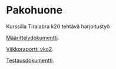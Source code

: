 # Pakohuone
Kurssilla Tiralabra k20 tehtävä harjoitustyö

[Määrittelydokumentti](https://github.com/Hipsterisiili/Pakohuone/blob/master/Dokumentointikansio/M%C3%A4%C3%A4rittelydokumentti.md).

[Viikkoraportti vko2](https://github.com/Hipsterisiili/Pakohuone/blob/master/Dokumentointikansio/Viikkoraportti_vko2.md).

[Testausdokumentti](https://github.com/Hipsterisiili/Pakohuone/blob/master/Dokumentointikansio/Testausdokumentti.md).


